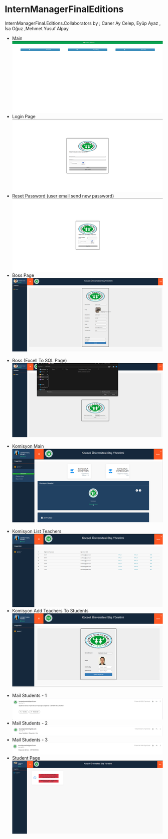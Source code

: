 # InternManagerFinalEditions
InternManagerFinal.Editions.Collaborators by ; Caner Ay Celep, Eyüp Ayaz , İsa Oğuz ,Mehmet Yusuf Alpay

<ul>
<li>Main
</br>
<img src="https://github.com/caner24/InternManagerFinalEditions/blob/master/UYGULAMA%20%C4%B0%C3%87%C4%B0/Main-1.png">
</li>
<li>Login Page
</br>
<img src="https://github.com/caner24/InternManagerFinalEditions/blob/master/UYGULAMA%20%C4%B0%C3%87%C4%B0/main-2.png">
</li>
<li>Reset Password (user email send new password)
</br>
<img src="https://github.com/caner24/InternManagerFinalEditions/blob/master/UYGULAMA%20%C4%B0%C3%87%C4%B0/main-3.png">
</li>
<li>Boss Page
</br>
<img src="https://github.com/caner24/InternManagerFinalEditions/blob/master/UYGULAMA%20%C4%B0%C3%87%C4%B0/BOSS-3.png">
</li>
</br>
<li>Boss (Excell To SQL Page)
</br>
<img src="https://github.com/caner24/InternManagerFinalEditions/blob/master/UYGULAMA%20%C4%B0%C3%87%C4%B0/boss-1.png">
</li>
</br>
<li>Komisyon Main
</br>
<img src="https://github.com/caner24/InternManagerFinalEditions/blob/master/UYGULAMA%20%C4%B0%C3%87%C4%B0/Kom-1.png">
</li>
</br>
<li>Komisyon List Teachers
</br>
<img src="https://github.com/caner24/InternManagerFinalEditions/blob/master/UYGULAMA%20%C4%B0%C3%87%C4%B0/Kom-2.png">
</li>
<li>Komisyon Add Teachers To Students
</br>
<img src="https://github.com/caner24/InternManagerFinalEditions/blob/master/UYGULAMA%20%C4%B0%C3%87%C4%B0/Kom-3.png">
</li>
</br>
<li>Mail Students - 1
</br>
<img src="https://github.com/caner24/InternManagerFinalEditions/blob/master/UYGULAMA%20%C4%B0%C3%87%C4%B0/KOM-6.png">
</li>
<li>Mail Students - 2
</br>
<img src="https://github.com/caner24/InternManagerFinalEditions/blob/master/UYGULAMA%20%C4%B0%C3%87%C4%B0/KOM-7.png">
</li>
<li>Mail Students - 3
</br>
<img src="https://github.com/caner24/InternManagerFinalEditions/blob/master/UYGULAMA%20%C4%B0%C3%87%C4%B0/KOM-8.png">
</li>
<li>Student Page
</br>
<img src="https://github.com/caner24/InternManagerFinalEditions/blob/master/UYGULAMA%20%C4%B0%C3%87%C4%B0/OGR-1.png">
</li>
</ul>

